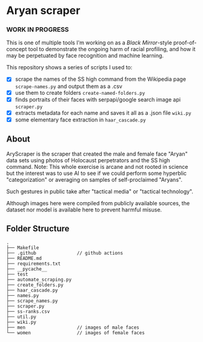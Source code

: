 Aryan scraper
============
### WORK IN PROGRESS

This is one of multiple tools I'm working on as a _Black Mirror_-style proof-of-concept tool to demonstrate the ongoing harm of racial profiling, and how it may be perpetuated by face recognition and machine learning.

This repository shows a series of scripts I used to:

- [x] scrape the names of the SS high command from the Wikipedia page `scrape-names.py` and output them as a .csv
- [x] use them to create folders `create-named-folders.py`
- [x] finds portraits of their faces with serpapi/google search image api `scraper.py`
- [x] extracts metadata for each name and saves it all as a .json file `wiki.py`
- [x] some elementary face extraction in `haar_cascade.py`

## About

AryScraper is the scraper that created the male and female face "Aryan" data sets using photos of Holocaust perpetrators and the SS high command. Note: This whole exercise is arcane and not rooted in science but the interest was to use AI to see if we could perform some hyperblic "categorization" or averaging on samples of self-proclaimed "Aryans".

Such gestures in public take after "tactical media" or "tactical technology".

Although images here were compiled from publicly available sources, the dataset nor model is available here to prevent harmful misuse.

## Folder Structure

```
.
├── Makefile
├── .github               // github actions
├── README.md
├── requirements.txt
├── __pycache__
├── test
├── automate_scraping.py
├── create_folders.py
├── haar_cascade.py
├── names.py
├── scrape_names.py
├── scraper.py
├── ss-ranks.csv
├── util.py
├── wiki.py
├── men                   // images of male faces
└── women                 // images of female faces
```
